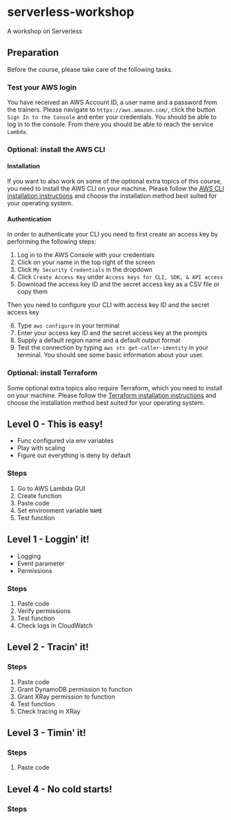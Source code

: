# serverless-workshop

A workshop on Serverless

## Preparation

Before the course, please take care of the following tasks.

### Test your AWS login

You have received an AWS Account ID, a user name and a password from the trainers. Please navigate to `https://aws.amazon.com/`, click the button `Sign In to the Console` and enter your credentials. You should be able to log in to the console. From there you should be able to reach the service `Lambda`.

### Optional: install the AWS CLI

#### Installation

If you want to also work on some of the optional extra topics of this course, you need to install the AWS CLI on your machine. Please follow the [AWS CLI installation instructions](https://docs.aws.amazon.com/cli/latest/userguide/cli-chap-install.html) and choose the installation method best suited for your operating system.

#### Authentication

In order to authenticate your CLI you need to first create an access key by performing the following steps:

1. Log in to the AWS Console with your credentials
2. Click on your name in the top right of the screen
3. Click `My Security Credentials` in the dropdown
4. Click `Create Access Key` under `Access keys for CLI, SDK, & API access`
5. Download the access key ID and the secret access key as a CSV file or copy them

Then you need to configure your CLI with access key ID and the secret access key

6. Type `aws configure` in your terminal
7. Enter your access key ID and the secret access key at the prompts
8. Supply a default region name and a default output format
9. Test the connection by typing `aws sts get-caller-identity` in your terminal. You should see some basic information about your user.

### Optional: install Terraform

Some optional extra topics also require Terraform, which you need to install on your machine. Please follow the [Terraform installation instructions](https://learn.hashicorp.com/tutorials/terraform/install-cli) and choose the installation method best suited for your operating system.

## Level 0 - This is easy!

- Func configured via env variables
- Play with scaling
- Figure out everything is deny by default

### Steps

1. Go to AWS Lambda GUI
1. Create function
1. Paste code
1. Set environment variable `NAME`
1. Test function

## Level 1 - Loggin' it!

- Logging
- Event parameter
- Permissions

### Steps

1. Paste code
1. Verify permissions
1. Test function
1. Check logs in CloudWatch

## Level 2 - Tracin' it!

### Steps

1. Paste code
1. Grant DynamoDB permission to function
1. Grant XRay permission to function
1. Test function
1. Check tracing in XRay

## Level 3 - Timin' it!

### Steps

1. Paste code

## Level 4 - No cold starts!

### Steps
